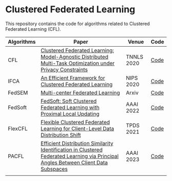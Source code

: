 # Clustered Federated Learning

This repository contains the code for algorithms related to Clustered Federated Learning (CFL).

| Algorithms | Paper                                                        | Venue      | Code                                                         |
| ---------- | ------------------------------------------------------------ | ---------- | ------------------------------------------------------------ |
| CFL        | [Clustered Federated Learning: Model-Agnostic Distributed Multi-Task Optimization under Privacy Constraints]() | TNNLS 2020 | [Code](https://github.com/felisat/clustered-federated-learning) |
| IFCA       | [An Efficient Framework for Clustered Federated Learning](https://arxiv.org/abs/2006.04088) | NIPS 2020  | [Code](https://github.com/jichan3751/ifca)                   |
| FedSEM     | [Multi-center Federated Learning](https://arxiv.org/abs/2005.01026) | Arxiv      | [Code](https://github.com/mingxuts/multi-center-fed-learning?tab=readme-ov-file) |
| FedSoft    | [FedSoft: Soft Clustered Federated Learning with Proximal Local Updating](https://arxiv.org/abs/2112.06053) | AAAI 2022  | [Code](https://github.com/ycruan/FedSoft)                    |
| FlexCFL    | [Flexible Clustered Federated Learning for Client-Level Data Distribution Shift](https://arxiv.org/abs/2108.09749) | TPDS 2021  | [Code](https://github.com/morningD/FlexCFL)                  |
| PACFL      | [Efficient Distribution Similarity Identification in Clustered Federated Learning via Principal Angles Between Client Data Subspaces](https://arxiv.org/abs/2209.10526) | AAAI 2023  | [Code](https://github.com/MMorafah/PACFL)                    |
|            |                                                              |            |                                                              |

